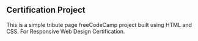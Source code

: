 ## Certification Project

This is a simple tribute page freeCodeCamp project built using HTML and CSS.
For Responsive Web Design Certification.
